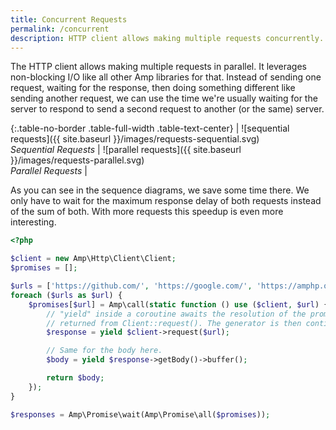 ```yaml
---
title: Concurrent Requests
permalink: /concurrent
description: HTTP client allows making multiple requests concurrently. It leverages non-blocking I/O like all other Amp libraries for that.
---
```

The HTTP client allows making multiple requests in parallel. It leverages non-blocking I/O like all other Amp libraries for that.
Instead of sending one request, waiting for the response, then doing something different like sending another request, we can use the time we're usually waiting for the server to respond to send a second request to another (or the same) server.

{:.table-no-border .table-full-width .table-text-center}
| ![sequential requests]({{ site.baseurl }}/images/requests-sequential.svg)<br>*Sequential Requests* | ![parallel requests]({{ site.baseurl }}/images/requests-parallel.svg)<br>*Parallel Requests* |

As you can see in the sequence diagrams, we save some time there. We only have to wait for the maximum response delay of both requests instead of the sum of both. With more requests this speedup is even more interesting.

```php
<?php

$client = new Amp\Http\Client\Client;
$promises = [];

$urls = ['https://github.com/', 'https://google.com/', 'https://amphp.org/http-client'];
foreach ($urls as $url) {
    $promises[$url] = Amp\call(static function () use ($client, $url) {
        // "yield" inside a coroutine awaits the resolution of the promise
        // returned from Client::request(). The generator is then continued.
        $response = yield $client->request($url);

        // Same for the body here.
        $body = yield $response->getBody()->buffer();

        return $body;
    });
}

$responses = Amp\Promise\wait(Amp\Promise\all($promises));
```
